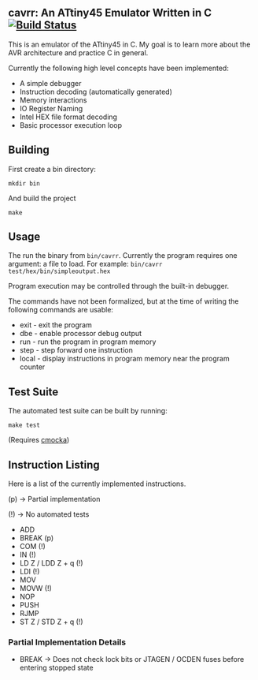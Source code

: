 ## cavrr: An ATtiny45 Emulator Written in C [![Build Status](https://travis-ci.org/benghaem/cavrr.svg?branch=master)](https://travis-ci.org/benghaem/cavrr)

This is an emulator of the ATtiny45 in C. My goal is to learn more about the AVR architecture and practice C in general.

Currently the following high level concepts have been implemented:

* A simple debugger
* Instruction decoding (automatically generated)
* Memory interactions
* IO Register Naming
* Intel HEX file format decoding
* Basic processor execution loop

## Building

First create a bin directory:

`mkdir bin`

And build the project

`make`

## Usage

The run the binary from `bin/cavrr`. Currently the program requires one argument: a file to load.
For example:
`bin/cavrr test/hex/bin/simpleoutput.hex`

Program execution may be controlled through the built-in debugger.

The commands have not been formalized, but at the time of writing the following commands are usable:

* exit - exit the program
* dbe  - enable processor debug output
* run  - run the program in program memory
* step - step forward one instruction
* local - display instructions in program memory near the program counter

## Test Suite

The automated test suite can be built by running:

`make test`

(Requires [cmocka](https://github.com/clibs/cmocka))

## Instruction Listing

Here is a list of the currently implemented instructions.

(p) -> Partial implementation

(!) -> No automated tests

* ADD
* BREAK (p)
* COM (!)
* IN (!)
* LD Z / LDD Z + q (!)
* LDI (!)
* MOV
* MOVW (!)
* NOP
* PUSH
* RJMP
* ST Z / STD Z + q (!)

### Partial Implementation Details

* BREAK -> Does not check lock bits or JTAGEN / OCDEN fuses before entering
stopped state
